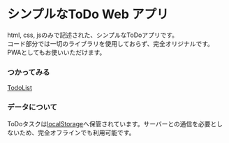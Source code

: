 # シンプルなToDo Web アプリ

html, css, jsのみで記述された、シンプルなToDoアプリです。  
コード部分では一切のライブラリを使用しておらず、完全オリジナルです。PWAとしてもお使いいただけます。

### つかってみる
[TodoList](https://bbshin817.github.io/todolist/)

### データについて
ToDoタスクは[localStorage](https://developer.mozilla.org/ja/docs/Web/API/Window/localStorage)へ保管されています。サーバーとの通信を必要としないため、完全オフラインでも利用可能です。
